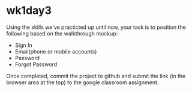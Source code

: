 # wk1day3
Using the skills we've practicted up until now, your task is to position the following based on the walkthrough mockup:
- Sign In
- Email(phone or mobile accounts)
- Password
- Forgot Password

Once completed, commit the project to github and submit the link (in the browser area at the top) to the google classroom assignment.
